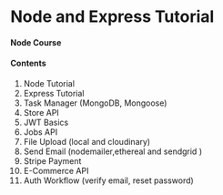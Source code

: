# Node and Express Tutorial

#### Node Course

#### Contents

1. Node Tutorial
2. Express Tutorial
3. Task Manager (MongoDB, Mongoose)
4. Store API
5. JWT Basics
6. Jobs API
7. File Upload (local and cloudinary)
8. Send Email (nodemailer,ethereal and sendgrid )
9. Stripe Payment
10. E-Commerce API
11. Auth Workflow (verify email, reset password)
